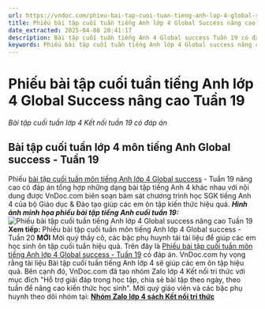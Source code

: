 ```yaml
---
url: https://vndoc.com/phieu-bai-tap-cuoi-tuan-tieng-anh-lop-4-global-success-nang-cao-tuan-19-314638
title: Phiếu bài tập cuối tuần tiếng Anh lớp 4 Global Success nâng cao Tuần 19 - Bài tập cuối tuần lớp 4 Kết nối tuần 19 có đáp án - VnDoc.com
date_extracted: 2025-04-08 20:41:17
description: Bài tập cuối tuần tiếng Anh 4 Global success Tuần 19 có đáp án giúp các em học sinh lớp 4 ôn tập kiến thức trọng tâm hiệu quả.
keywords: Phiếu bài tập cuối tuần tiếng Anh lớp 4 Global success nâng cao Tuần 19,Phiếu bài tập cuối tuần tiếng Anh lớp 4 nâng cao Kết nối tri thức Tuần 19,Phiếu bài tập cuối tuần tiếng Anh lớp 4 nâng cao global success Tuần 19,Phiếu bài tập cuối Tuần 19 môn tiếng Anh 4 Global success nâng cao,Bài tập cuối tuần tiếng Anh lớp 4 Global success nâng cao Tuần 19,Phiếu bài tập cuối tuần Tiếng Anh lớp 4 nâng cao Tuần 19 global success,bài tập cuối tuần 19 môn tiếng anh lớp 4 global success
---
```


# Phiếu bài tập cuối tuần tiếng Anh lớp 4 Global Success nâng cao Tuần 19
 _Bài tập cuối tuần lớp 4 Kết nối tuần 19 có đáp án_
## Bài tập cuối tuần lớp 4 môn tiếng Anh Global success - Tuần 19
Phiếu [bài tập cuối tuần môn tiếng Anh lớp 4 Global success](<https://vndoc.com/tieng-anh-lop-4-global-success>) \- Tuần 19 nâng cao có đáp án tổng hợp những dạng bài tập tiếng Anh 4 khác nhau với nội dung được VnDoc.com biên soạn bám sát chương trình học SGK tiếng Anh 4 của bộ Giáo dục & Đào tạo giúp các em ôn tập kiến thức hiệu quả.
_**Hình ảnh minh họa phiếu bài tập tiếng Anh cuối tuần 19:**_
![Phiếu bài tập cuối tuần tiếng Anh lớp 4 Global success nâng cao Tuần 19](https://i.vdoc.vn/data/image/2024/01/24/phieu-bai-tap-cuoi-tuan-tieng-anh-lop-4-global-success-nang-cao-tuan-19-1.png)
**Xem tiếp:** Phiếu bài tập cuối tuần môn tiếng Anh lớp 4 Global success - Tuần 20 **MỚI**
Mời quý thầy cô, các bậc phụ huynh tải tài liệu để giúp các em học sinh ôn tập cuối tuần hiệu quả.
Trên đây là [Phiếu bài tập cuối tuần môn tiếng Anh lớp 4 Global success - Tuần 19](<https://vndoc.com/phieu-bai-tap-cuoi-tuan-tieng-anh-lop-4-global-success-nang-cao-tuan-19-314638>) có đáp án. VnDoc.com hy vọng rằng tài liệu Bài tập cuối tuần tiếng Anh lớp 4 sẽ giúp các em ôn tập hiệu quả.
Bên cạnh đó, VnDoc.com đã tạo nhóm Zalo lớp 4 Kết nối tri thức với mục đích "Hỗ trợ giải đáp trong học tập, chia sẻ bài tập theo ngày, theo tuần để nâng cao kiến thức học sinh". Mời quý giáo viên và các bậc phụ huynh theo dõi nhóm tại:
**[Nhóm Zalo lớp 4 sách Kết nối tri thức](</goto?u=aHR0cHM6Ly96YWxvLm1lL2cvbHRidHljOTI5>)**
